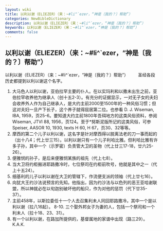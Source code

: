 ```yaml
---
layout: wiki
title: 以利以谢（ELIEZER）（来：~#li^`ezer，“神是〔我的？〕帮助”）
categories: NewBibleDictionary
description: 以利以谢（ELIEZER）（来：~#li^`ezer，“神是〔我的？〕帮助”）
keywords: 以利以谢（ELIEZER）（来：~#li^`ezer，“神是〔我的？〕帮助”）
comments: false
---
```


## 以利以谢（ELIEZER）（来：~#li^`ezer，“神是〔我的？〕帮助”）



以利以谢（ELIEZER）（来：~#li^`ezer，“神是〔我的？〕帮助”）
　　圣经各段历史都提到以利以谢这个名字。
1. 大马色人以利以谢，亚伯拉罕主要的仆人。在以实玛利和以撒未出生之前，亚伯拉罕收养他为继承人（创十五2-3）。有充分的证据显示，一对无子女的夫妇会收养外人作为自己继承人，是大约主前2000至1500年的一种风俗习惯；但这对夫妇一旦产下长子，这个养子就得屈居第二位。也参看 D. J. Wiseman, IBA, 1959，页25-6。要知道大约主前1800年吾珥地方的这类风俗资料，参阅 Wiseman, JTVI 88, 1956，页124。至于*努斯泥版所记的这类风俗，可参 Speiser, AASOR 10, 1930, texts H 60, H 67，页30、32等等。
2. 摩西的第二个儿子以利以谢，这名字是针对摩西得以脱离法老的刀一事而起的（出十八4；代上廿三15）。以利以谢只有一个儿子利哈比雅。但利哈比雅有许多子孙，其中一个（示罗密）负责管大卫的圣物（代上廿三17-18，廿六25-26）。
3. 便雅悯的孙子，是后来便雅悯某族的祖先（代上七8）。
4. 当大卫将约柜搬进耶路撒冷时，七位祭司在约柜前吹号，他就是其中之一（代上十五24）。
5. 细基利的儿子以利以谢在大卫的管辖下，作流便支派的领袖（代上廿七16）。
6. 向犹大王约沙法说预言的先知。他指出，因为约沙法与以色列的恶王亚哈谢联盟，所以神就必在以旬迦别破坏他的船只，作为对他的惩罚（代下廿35-37）。
7. 主前458年，以斯拉委任十一个人去召集利未人同回耶路撒冷，其中一个是以利以谢（拉八16起）。
8-10. 三个娶外邦女子为妻的人，包括一个祭司和一个利未人（拉十18、23、31）。
11. 有一个以利以谢，在路加所提供的，基督属地的家谱中出现（路三29）。
K.A.K.




